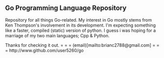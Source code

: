 <!---
Readme for the go repo.
github.com/user5260/go
--->
## Go Programming Language Repository ##
<p>
Repository for all things Go-related.
My interest in Go mostly stems from Ken Thompson's involvement
in its development. I'm expecting something like a faster, compiled
(static) version of python. I guess i was hoping for a marriage of
my two main languages; Cpp & Python.
</p>
Thanks for checking it out.
= = =
(email)[mailto:brianc2788@gmail.com]
= = =
http://www.github.com/user5260/go
<!---
numerous Markdown mistakes.
--->
